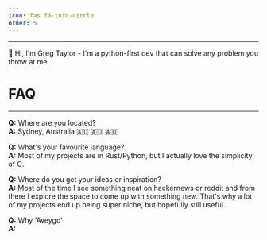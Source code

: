 ```yaml
---
icon: fas fa-info-circle
order: 5
---
```


<hr>
👋 Hi, I'm Greg Taylor - I'm a python-first dev that can solve any problem you throw at me.

# FAQ
<hr>

**Q:** Where are you located? <br />
**A:** Sydney, Australia 🇦🇺 🇦🇺 🇦🇺

**Q:** What's your favourite language? <br />
**A:** Most of my projects are in Rust/Python, but I actually love the simplicity of C.

**Q:** Where do you get your ideas or inspiration? <br />
**A:** Most of the time I see something neat on hackernews or reddit and from there I explore the space to come up with something new. That's why a lot of my projects end up being super niche, but hopefully still useful. 

**Q:** Why 'Aveygo' <br />
**A:** 
